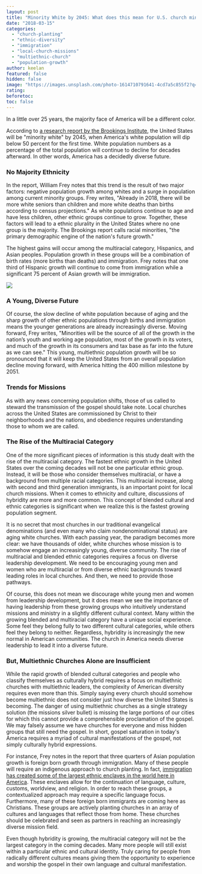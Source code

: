 ```yaml
---
layout: post
title: "Minority White by 2045: What does this mean for U.S. church ministry?"
date: "2018-03-15"
categories: 
  - "church-planting"
  - "ethnic-diversity"
  - "immigration"
  - "local-church-missions"
  - "multiethnic-church"
  - "population-growth"
author: keelan
featured: false
hidden: false
image: "https://images.unsplash.com/photo-1614710791641-4cd7a5c855f2?q=80\&w=871\&auto=format\&fit=crop\&ixlib=rb-4.0.3\&ixid=M3wxMjA3fDB8MHxwaG90by1wYWdlfHx8fGVufDB8fHx8fA%3D%3D"
rating:
beforetoc:
toc: false
---
```


In a little over 25 years, the majority face of America will be a different color.

According to [a research report by the Brookings Institute](https://www.brookings.edu/blog/the-avenue/2018/03/14/the-us-will-become-minority-white-in-2045-census-projects/), the United States will be "minority white" by 2045, when America's white population will dip below 50 percent for the first time. White population numbers as a percentage of the total population will continue to decline for decades afterward. In other words, America has a decidedly diverse future.

### No Majority Ethnicity

In the report, William Frey notes that this trend is the result of two major factors: negative population growth among whites and a surge in population among current minority groups. Frey writes, "Already in 2018, there will be more white seniors than children and more white deaths than births according to census projections." As white populations continue to age and have less children, other ethnic groups continue to grow. Together, these factors will lead to a ethnic plurality in the United States where no one group is the majority. The Brookings report calls racial minorities, "the primary demographic engine of the nation's future growth."

The highest gains will occur among the multiracial category, Hispanics, and Asian peoples. Population growth in these groups will be a combination of birth rates (more births than deaths) and immigration. Frey notes that one third of Hispanic growth will continue to come from immigration while a significant 75 percent of Asian growth will be immigration.

[![](images/a66d5-us-white-population-chart.png)](https://keelancook.files.wordpress.com/2020/08/a66d5-us-white-population-chart.png)

### A Young, Diverse Future

Of course, the slow decline of white population because of aging and the sharp growth of other ethnic populations through births and immigration means the younger generations are already increasingly diverse. Moving forward, Frey writes, "Minorities will be the source of all of the growth in the nation’s youth and working age population, most of the growth in its voters, and much of the growth in its consumers and tax base as far into the future as we can see." This young, multiethnic population growth will be so pronounced that it will keep the United States from an overall population decline moving forward, with America hitting the 400 million milestone by 2051.

### Trends for Missions

As with any news concerning population shifts, those of us called to steward the transmission of the gospel should take note. Local churches across the United States are commissioned by Christ to their neighborhoods and the nations, and obedience requires understanding those to whom we are called.

### The Rise of the Multiracial Category

One of the more significant pieces of information is this study dealt with the rise of the multiracial category. The fastest ethnic growth in the United States over the coming decades will not be one particular ethnic group. Instead, it will be those who consider themselves multiracial, or have a background from multiple racial categories. This multiracial increase, along with second and third generation immigrants, is an important point for local church missions. When it comes to ethnicity and culture, discussions of hybridity are more and more common. This concept of blended cultural and ethnic categories is significant when we realize this is the fastest growing population segment.

It is no secret that most churches in our traditional evangelical denominations (and even many who claim nondenominational status) are aging white churches. With each passing year, the paradigm becomes more clear: we have thousands of older, white churches whose mission is to somehow engage an increasingly young, diverse community. The rise of multiracial and blended ethnic categories requires a focus on diverse leadership development. We need to be encouraging young men and women who are multiracial or from diverse ethnic backgrounds toward leading roles in local churches. And then, we need to provide those pathways.

Of course, this does not mean we discourage white young men and women from leadership development, but it does mean we see the importance of having leadership from these growing groups who intuitively understand missions and ministry in a slightly different cultural context. Many within the growing blended and multiracial category have a unique social experience. Some feel they belong fully to two different cultural categories, while others feel they belong to neither. Regardless, hybridity is increasingly the new normal in American communities. The church in America needs diverse leadership to lead it into a diverse future.

### But, Multiethnic Churches Alone are Insufficient

While the rapid growth of blended cultural categories and people who classify themselves as culturally hybrid requires a focus on multiethnic churches with multiethnic leaders, the complexity of American diversity requires even more than this. Simply saying every church should somehow become multiethnic does not consider just how diverse the United States is becoming. The danger of using multiethnic churches as a single strategy solution (the missions silver bullet) is missing the large portions of our cities for which this cannot provide a comprehensible proclamation of the gospel. We may falsely assume we have churches for everyone and miss hidden groups that still need the gospel. In short, gospel saturation in today's America requires a myriad of cultural manifestations of the gospel, not simply culturally hybrid expressions.

For instance, Frey notes in the report that three quarters of Asian population growth is foreign born growth through immigration. Many of these people will require an indigenous approach to church planting. In fact, [immigration has created some of the largest ethnic enclaves in the world here in America](https://keelancook.com/2017/02/what-is-an-ethnic-enclave-and-why-should-i-care.html). These enclaves allow for the continuation of language, culture, customs, worldview, and religion. In order to reach these groups, a contextualized approach may require a specific language focus. Furthermore, many of these foreign born immigrants are coming here as Christians. These groups are actively planting churches in an array of cultures and languages that reflect those from home. These churches should be celebrated and seen as partners in reaching an increasingly diverse mission field.

Even though hybridity is growing, the multiracial category will not be the largest category in the coming decades. Many more people will still exist within a particular ethnic and cultural identity. Truly caring for people from radically different cultures means giving them the opportunity to experience and worship the gospel in their own language and cultural manifestation.
